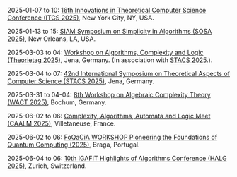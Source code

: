 2025-01-07 to 10: [16th Innovations in Theoretical Computer Science Conference (ITCS 2025)](http://itcs-conf.org "ITCS 2025 focuses on groundbreaking ideas in theoretical computer science. Topical areas include algorithms, complexity theory, cryptography, quantum computing, and machine learning theory. The conference emphasizes innovative approaches to computational problems, fostering interdisciplinary connections between computer science, mathematics, and physics, with a focus on novel paradigms and foundational advancements."), New York City, NY, USA.

2025-01-13 to 15: [SIAM Symposium on Simplicity in Algorithms (SOSA 2025)](https://www.siam.org/conferences-events/past-event-archive/sosa25/ "Explores the design and analysis of simple, elegant algorithms for complex computational problems. Topics include approximation algorithms, randomized algorithms, and efficient data structures, emphasizing clarity and practical applicability in algorithm development."), New Orleans, LA, USA.

2025-03-03 to 04: [Workshop on Algorithms, Complexity and Logic (Theorietag 2025)](https://stacs2025.de/workshop/ "Theorietag 2025 focuses on algorithms, computational complexity, and logic, covering graph algorithms, parameterized complexity, and formal methods. Topics include logical foundations of computation, complexity classes, and applications in verification and optimization, emphasizing theoretical computer science advancements."), Jena, Germany. (In association with [STACS 2025](https://stacs2025.de).).

2025-03-04 to 07: [42nd International Symposium on Theoretical Aspects of Computer Science (STACS 2025)](https://stacs2025.de "STACS 2025 focuses on theoretical computer science, covering algorithms, complexity, and automata theory. Topics include parameterized algorithms, computational geometry, and quantum computing theory, with applications in cryptography, bioinformatics, and network analysis, emphasizing rigorous mathematical foundations."), Jena, Germany.

2025-03-31 to 04-04: [8th Workshop on Algebraic Complexity Theory (WACT 2025)](https://qi.rub.de/wact "WACT 2025 explores algebraic complexity theory, covering circuit complexity, polynomial identity testing, and algebraic algorithms. Topics include matrix multiplication, tensor decompositions, and applications in cryptography and optimization, emphasizing mathematical foundations of computational efficiency."), Bochum, Germany.

2025-06-02 to 06: [Complexity, Algorithms, Automata and Logic Meet (CAALM 2025)](https://caalm-2025.sciencesconf.org "CAALM 2025 explores complexity, algorithms, automata, and logic, focusing on computational complexity, formal languages, and verification. Topics include automata theory, parameterized algorithms, and applications in software verification, emphasizing theoretical foundations of computational systems."), Villetaneuse, France.

2025-06-02 to 06: [FoQaCiA WORKSHOP Pioneering the Foundations of Quantum Computing (2025)](https://foqacia.org/foqacia-workshop-2025 "FoQaCiA 2025 focuses on quantum computing foundations, covering quantum algorithms, entanglement, and quantum complexity. Topics include variational quantum circuits, quantum error mitigation, and applications in simulation and optimization, emphasizing theoretical and experimental quantum advancements."), Braga, Portugal.

2025-06-04 to 06: [10th IGAFIT Highlights of Algorithms Conference (HALG 2025)](https://2025.highlightsofalgorithms.org/ "HALG 2025 focuses on algorithmic advancements, covering graph algorithms, approximation algorithms, and computational complexity. Topics include online algorithms, distributed computing, and applications in optimization and data science, emphasizing cutting-edge theoretical algorithmic research."), Zurich, Switzerland.

